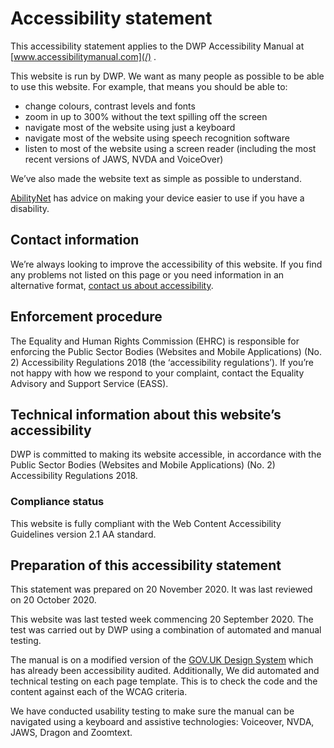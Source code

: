 # Accessibility statement

This accessibility statement applies to the DWP Accessibility Manual at [www.accessibilitymanual.com](/) .

This website is run by DWP. We want as many people as possible to be able to use this website. For example, that means you should be able to:

- change colours, contrast levels and fonts
- zoom in up to 300% without the text spilling off the screen
- navigate most of the website using just a keyboard
- navigate most of the website using speech recognition software
- listen to most of the website using a screen reader (including the most recent versions of JAWS, NVDA and VoiceOver)

We’ve also made the website text as simple as possible to understand.

[AbilityNet](https://mcmw.abilitynet.org.uk/) has advice on making your device easier to use if you have a disability.

## Contact information

We’re always looking to improve the accessibility of this website. If you find any problems not listed on this page or you need information in an alternative format, [contact us about accessibility](https://secure.dwp.gov.uk/contact-dwp-about-accessibility).

## Enforcement procedure

The Equality and Human Rights Commission (EHRC) is responsible for enforcing the Public Sector Bodies (Websites and Mobile Applications) (No. 2) Accessibility Regulations 2018 (the ‘accessibility regulations’). If you’re not happy with how we respond to your complaint, contact the Equality Advisory and Support Service (EASS).

## Technical information about this website’s accessibility

DWP is committed to making its website accessible, in accordance with the Public Sector Bodies (Websites and Mobile Applications) (No. 2) Accessibility Regulations 2018.

### Compliance status

This website is fully compliant with the Web Content Accessibility Guidelines version 2.1 AA standard.

## Preparation of this accessibility statement

This statement was prepared on 20 November 2020\. It was last reviewed on 20 October 2020.

This website was last tested week commencing 20 September 2020\. The test was carried out by DWP using a combination of automated and manual testing.

The manual is on a modified version of the [GOV.UK Design System](https://design-system.service.gov.uk/) which has already been accessibility audited. Additionally, We did automated and technical testing on each page template. This is to check the code and the content against each of the WCAG criteria.

We have conducted usability testing to make sure the manual can be navigated using a keyboard and assistive technologies: Voiceover, NVDA, JAWS, Dragon and Zoomtext.
